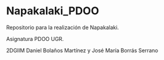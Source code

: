 # Napakalaki_PDOO
Repositorio para la realización de Napakalaki. 

Asignatura PDOO UGR. 

2DGIIM Daniel Bolaños Martínez y José María Borrás Serrano
